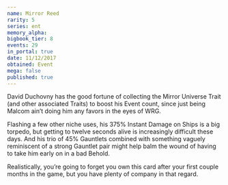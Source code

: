 ```yaml
---
name: Mirror Reed
rarity: 5
series: ent
memory_alpha:
bigbook_tier: 8
events: 29
in_portal: true
date: 11/12/2017
obtained: Event
mega: false
published: true
---
```


David Duchovny has the good fortune of collecting the Mirror Universe Trait (and other associated Traits) to boost his Event count, since just being Malcom ain’t doing him any favors in the eyes of WRG.

Flashing a few other niche uses, his 375% Instant Damage on Ships is a big torpedo, but getting to twelve seconds alive is increasingly difficult these days. And his trio of 45% Gauntlets combined with something vaguely reminiscent of a strong Gauntlet pair might help balm the wound of having to take him early on in a bad Behold.

Realistically, you’re going to forget you own this card after your first couple months in the game, but you have plenty of company in that regard.

